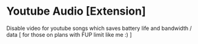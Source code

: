 Youtube Audio [Extension]
=========================

Disable video for youtube songs which saves battery life and bandwidth / data [ for those on plans with FUP limit like me :) ]

